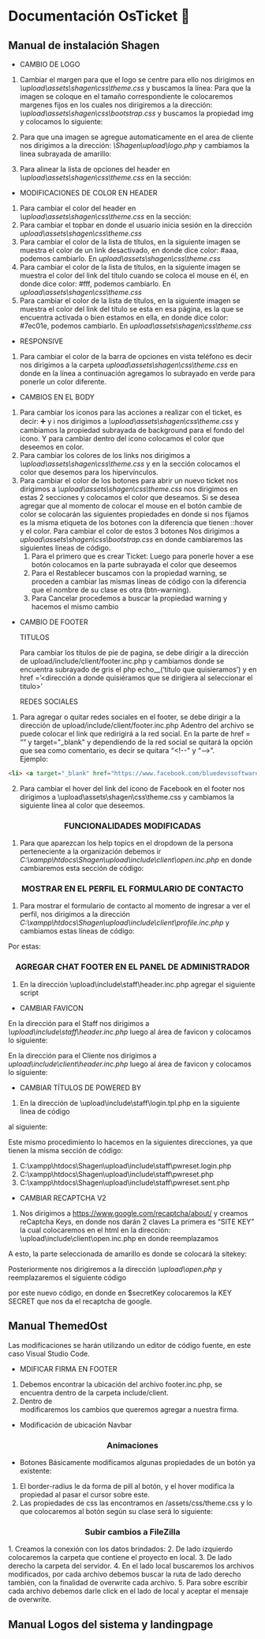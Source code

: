 # Documentación OsTicket 🚀

## Manual de instalación Shagen
 - CAMBIO DE LOGO
  1. Cambiar el margen para que el logo se centre para ello nos dirigimos en *\upload\assets\shagen\css\theme.css* y buscamos la línea:
  Para que la imagen se coloque en el tamaño correspondiente le colocaremos margenes fijos en los cuales nos dirigiremos a la dirección:  *\upload\assets\shagen\css\bootstrap.css* y buscamos la propiedad img y colocamos lo siguiente:
   
  2. Para que una imagen se agregue automaticamente en el area de cliente nos dirigimos a la dirección: *\Shagen\upload\logo.php* y cambiamos la linea subrayada de   amarillo:
   
  3. Para alinear la lista de opciones del header en *\upload\assets\shagen\css\theme.css* en la sección:
   
 - MODIFICACIONES DE COLOR EN HEADER
 1. Para cambiar el color del header en *\upload\assets\shagen\css\theme.css* en la sección:
 2. Para cambiar el topbar en donde el usuario inicia sesión en la dirección *upload\assets\shagen\css\theme.css*
 3. Para cambiar el color de la lista de títulos, en la siguiente imagen se muestra el color de un link desactivado, en donde dice color: #aaa, podemos cambiarlo. En *upload\assets\shagen\css\theme.css*
 4. Para cambiar el color de la lista de títulos, en la siguiente imagen se muestra el color del link del título cuando se coloca el mouse en él, en donde dice color: #fff, podemos cambiarlo. En *upload\assets\shagen\css\theme.css*
 5. Para cambiar el color de la lista de títulos, en la siguiente imagen se muestra el color del link del título se esta en esa página, es la que se encuentra activada o bien estamos en ella, en donde dice color: #7ec01e, podemos cambiarlo. En *upload\assets\shagen\css\theme.css*
 
 - RESPONSIVE
 1. Para cambiar el color de la barra de opciones en vista teléfono es decir nos dirigimos a la carpeta *upload\assets\shagen\css\theme.css* en donde en la línea a continuación agregamos lo subrayado en verde para ponerle un color diferente.
 - CAMBIOS EN EL BODY
 1. Para cambiar los iconos para las acciones a realizar con el ticket, es decir: ➕ y ℹ️ nos dirigimos a *\upload\assets\shagen\css\theme.css* y cambiamos la propiedad subrayada de background para el fondo del icono. Y para cambiar dentro del icono colocamos el color que deseemos en color.
 2. Para cambiar los colores de los links nos dirigimos a *\upload\assets\shagen\css\theme.css* y en la sección colocamos el color que desemos para los hipervínculos.
 3. Para cambiar el color de los botones para abrir un nuevo ticket nos dirigimos a *\upload\assets\shagen\css\theme.css* nos dirigimos en estas 2 secciones y colocamos el color que deseamos.
Si se desea agregar que al momento de colocar el mouse en el botón cambie de color se colocarán las siguientes propiedades en donde si nos fijamos es la misma etiqueta de los botones con la diferencia que tienen ::hover y el color.
Para cambiar el color de estos 3 botones 
Nos dirigimos a *upload\assets\shagen\css\bootstrap.css* en donde cambiaremos las siguientes líneas de código. 
       1. Para el primero que es crear Ticket:
       Luego para ponerle hover a ese botón colocamos en la parte subrayada el color que deseemos
       2. Para el Restablecer buscamos con la propiedad warning, se proceden a cambiar las mismas líneas de código con la diferencia que el nombre de su clase es otra        (btn-warning).
       3. Para Cancelar procedemos a buscar la propiedad warning y hacemos el mismo cambio
 
- CAMBIO DE FOOTER

  TITULOS
  
     Para cambiar los títulos de pie de pagina, se debe dirigir a la dirección de upload/include/client/footer.inc.php  y cambiamos donde se encuentra subrayado de gris el php echo__(‘titulo que quisieramos’) y en href =’<dirección a donde quisiéramos que se dirigiera al seleccionar el titulo>’
  
  REDES SOCIALES
 1. Para agregar o quitar redes sociales en el footer, se debe dirigir a la dirección de upload/include/client/footer.inc.php Adentro del archivo se puede colocar el link que redirigirá a la red social. En la parte de href = “<colocar link>” y target="_blank" y dependiendo de la red social se quitará la opción que sea como comentario, es decir se quitara “<!--" y “–->”.  
Ejemplo: 
``` html
<li> <a target="_blank" href="https://www.facebook.com/bluedevssoftware/?ti=as"> <i class="icon-facebook"></i> </a> </li>
```
 2. Para cambiar el hover del link del icono de Facebook en el footer nos dirigimos a \upload\assets\shagen\css\theme.css y cambiamos la siguiente línea al color que deseemos. 
<h3 align="center"> FUNCIONALIDADES MODIFICADAS </h3>

 1. Para que aparezcan los help topics en el dropdown de la persona perteneciente a la organización debemos ir *C:\xampp\htdocs\Shagen\upload\include\client\open.inc.php* en donde cambiaremos esta sección de código:
 
<h3 align="center"> MOSTRAR EN EL PERFIL EL FORMULARIO DE CONTACTO </h3>

 1. Para mostrar el formulario de contacto al momento de ingresar a ver el perfil, nos dirigimos a la dirección *C:\xampp\htdocs\Shagen\upload\include\client\profile.inc.php*  y cambiamos estas líneas de código: 
 
 Por estas:
 
<h3 align="center"> AGREGAR CHAT FOOTER EN EL PANEL DE ADMINISTRADOR </h3>

 1. En la dirección \upload\include\staff\header.inc.php agregar el siguiente script
 
 - CAMBIAR FAVICON 
 
  En la dirección para el Staff nos dirigimos a *\upload\include\staff\header.inc.php* luego al área de favicon y colocamos lo siguiente:
  
  En la dirección para el Cliente nos dirigimos a *upload\include\client\header.inc.php* luego al área de favicon y colocamos lo siguiente:
  
 - CAMBIAR TÍTULOS DE POWERED BY
 
 1. En la dirección de \upload\include\staff\login.tpl.php en la siguiente linea de código
 
 al siguiente: 
 
 
 Este mismo procedimiento lo hacemos en la siguientes direcciones, ya que tienen la misma sección de código:
   1. C:\xampp\htdocs\Shagen\upload\include\staff\pwreset.login.php
   2. C:\xampp\htdocs\Shagen\upload\include\staff\pwreset.php
   3. C:\xampp\htdocs\Shagen\upload\include\staff\pwreset.sent.php
   
 - CAMBIAR RECAPTCHA V2 
 
 1. Nos dirigimos a https://www.google.com/recaptcha/about/ y creamos reCaptcha Keys, en donde nos darán 2 claves 
La primera es “SITE KEY” la cual colocaremos en el html en la dirección: \upload\include\client\open.inc.php en donde reemplazamos

A esto, la parte seleccionada de amarillo es donde se colocará la sitekey:

Posteriormente nos dirigiremos a la dirección *\upload\open.php* y reemplazaremos el siguiente código

por este nuevo código, en donde en $secretKey colocaremos la KEY SECRET que nos da el recaptcha de google.

## Manual ThemedOst
 Las modificaciones se harán utilizando un editor de código fuente, en este caso Visual Studio Code.
- MDIFICAR FIRMA EN FOOTER
1. Debemos encontrar la ubicación del archivo footer.inc.php, se encuentra dentro de la carpeta include/client.
2. Dentro de <div id=”footer”> modificaremos los cambios que queremos agregar a nuestra firma.

- Modificación de ubicación Navbar

<h3 align="center"> Animaciones </h3>

- Botones
Básicamente modificamos algunas propiedades de un botón ya existente:
1. El border-radius le da forma de pill al botón, y el hover modifica la propiedad al pasar el cursor sobre este.
2. Las propiedades de css las encontramos en /assets/css/theme.css y lo que colocaremos al botón según su clase será lo siguiente:
<h3 align="center"> Subir cambios a FileZilla </h3>
1. Creamos la conexión con los datos brindados:
2. De lado izquierdo colocaremos la carpeta que contiene el proyecto en local.
3. De lado derecho la carpeta del servidor.
4. En el lado local buscaremos los archivos modificados, por cada archivo debemos buscar la ruta de lado derecho también, con la finalidad de overwrite cada archivo.
5. Para sobre escribir cada archivo debemos darle click en el lado de local y aceptar el mensaje de overwrite.

## Manual Logos del sistema y landingpage
